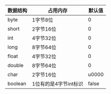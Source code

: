 | 数据结构    | 占用内存          | 默认值   |
|---------|---------------|-------|
| byte    | 1字节8位         | 0     |
| short   | 2字节16位        | 0     |
| int     | 4字节32位        | 0     |
| long    | 8字节64位        | 0     |
| float   | 4字节32位        | 0     |
| double  | 8字节64位        | 0     |
| char    | 2字节16位        | u0000 |
| boolean | 1位有的是4字节int标识 | false |